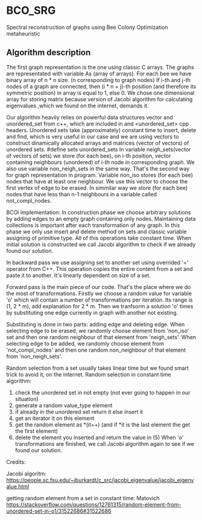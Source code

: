 # BCO_SRG
Spectral reconstruction of graphs using Bee Colony Optimization metaheuristic

## Algorithm description
The first graph representation is the one using classic C arrays. The graphs are representated with variable As (array of arrays).
For each bee we have binary array of n * n size. (n corresponding to graph nodes)
If i-th and j-th nodes of a graph are connected, then (i * n + j)-th position (and therefore its symmetric position) in array is equal to 1, else 0.
We chose one dimensional array for storing matrix because version of Jacobi algorithm for calculating eigenvalues ,which we found on the internet, demands it.

Our algorithm heavily relies on powerful data structures vector and unordered_set from c++, which are included in 
<vector> and <unordered_set> cpp headers. Unordered sets take (approximately) constant time to insert, delete and find, 
which is very useful in our case and we are using vectors to construct dinamically allocated arrays and matrices (vector of vectors) of unordered sets.
#define sets unordered_sets
In variable neigh_sets(vector of vectors of sets) we store (for each bee), on i-th position, vector containing neighbours (unordered) of i-th node in corresponding graph.
We also use variable non_neigh_sets in the same way. That's the second way for graph representation in program.
Variable non_iso stores (for each bee) nodes that have at least one neighbour. We use this vector to choose the first vertex of edge to be erased.
In simmilar way we store (for each bee) nodes that have less than n-1 neighbours in a variable called not_compl_nodes.

BCOi implementation:
In construction phase we choose arbitrary solutions by adding edges to an empty graph containing only nodes.
Maintaining data collections is important after each transformation of any graph. 
In this phase we only use insert and delete method on sets and classic variable assigning of primitive type.
All of this operations take constant time.
When initial solution is constructed we call Jacobi algorithm to check if we already found our solution.

In backward pass we use assigning set to another set using overrided '=' operator from C++. 
This operation copies the entire content from a set and paste it to another. 
It's linearly dependent on size of a set. 

Forward pass is the main piece of our code. That's the place where we do the most of transformations.
Firstly we choose a random value for variable 'o' which will contain a number of transformations per iteration.
Its range is (1, 2 * m), add explanation for 2 * m. Then we tranfsorm a solution 'o' times by substituting one edge currently in graph with another not existing.

Substituting is done in two parts: adding edge and deleting edge.
When selecting edge to be erased, we randomly choose element from 'non_iso' set and then one random neighbour of that element from 'neigh_sets'.
When selecting edge to be added, we randomly choose element from 'not_compl_nodes' and then one random non_neighbour of that element from 'non_neigh_sets'.

Random selection from a set usually takes linear time but we found smart trick to avoid it, on the internet.
Random selection in constant time algorithm:
1. check the unordered set in not empty (not ever going to happen in our situation)
2. generate a random value_type element
3. if already in the unordered set return it else insert it
4. get an iterator it on this element
5. get the random element as \*(it++) (and if \*it is the last element the get the first element)
6. delete the element you inserted and return the value in (5)
When 'o' transformations are finished, we call Jacobi algorithm again to see if we found our solution.

Credits:

Jacobi algoritm: https://people.sc.fsu.edu/~jburkardt/c_src/jacobi_eigenvalue/jacobi_eigenvalue.html

getting random element from a set in constant time: Matovich https://stackoverflow.com/questions/12761315/random-element-from-unordered-set-in-o1/31522686#31522686
